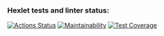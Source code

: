 ### Hexlet tests and linter status:
[![Actions Status](https://github.com/DmitryVerchenko/java-project-78/actions/workflows/hexlet-check.yml/badge.svg)](https://github.com/DmitryVerchenko/java-project-78/actions)
[![Maintainability](https://api.codeclimate.com/v1/badges/dae6b2cace22aef0786d/maintainability)](https://codeclimate.com/github/DmitryVerchenko/java-project-78/maintainability)
[![Test Coverage](https://api.codeclimate.com/v1/badges/dae6b2cace22aef0786d/test_coverage)](https://codeclimate.com/github/DmitryVerchenko/java-project-78/test_coverage)

